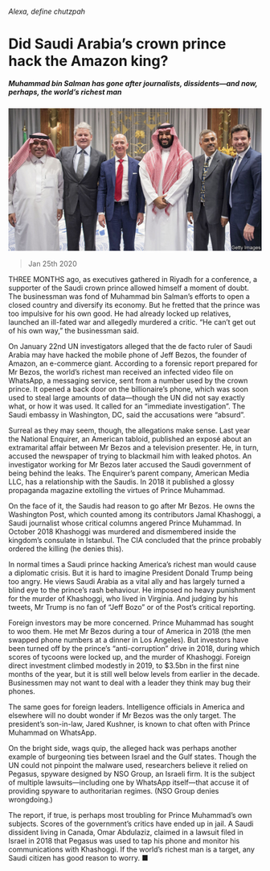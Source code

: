 ###### Alexa, define chutzpah

# Did Saudi Arabia’s crown prince hack the Amazon king? 

##### Muhammad bin Salman has gone after journalists, dissidents—and now, perhaps, the world’s richest man 

![image](images/20200125_MAP001.jpg) 

> Jan 25th 2020 

THREE MONTHS ago, as executives gathered in Riyadh for a conference, a supporter of the Saudi crown prince allowed himself a moment of doubt. The businessman was fond of Muhammad bin Salman’s efforts to open a closed country and diversify its economy. But he fretted that the prince was too impulsive for his own good. He had already locked up relatives, launched an ill-fated war and allegedly murdered a critic. “He can’t get out of his own way,” the businessman said.

On January 22nd UN investigators alleged that the de facto ruler of Saudi Arabia may have hacked the mobile phone of Jeff Bezos, the founder of Amazon, an e-commerce giant. According to a forensic report prepared for Mr Bezos, the world’s richest man received an infected video file on WhatsApp, a messaging service, sent from a number used by the crown prince. It opened a back door on the billionaire’s phone, which was soon used to steal large amounts of data—though the UN did not say exactly what, or how it was used. It called for an “immediate investigation”. The Saudi embassy in Washington, DC, said the accusations were “absurd”.


Surreal as they may seem, though, the allegations make sense. Last year the National Enquirer, an American tabloid, published an exposé about an extramarital affair between Mr Bezos and a television presenter. He, in turn, accused the newspaper of trying to blackmail him with leaked photos. An investigator working for Mr Bezos later accused the Saudi government of being behind the leaks. The Enquirer’s parent company, American Media LLC, has a relationship with the Saudis. In 2018 it published a glossy propaganda magazine extolling the virtues of Prince Muhammad.

On the face of it, the Saudis had reason to go after Mr Bezos. He owns the Washington Post, which counted among its contributors Jamal Khashoggi, a Saudi journalist whose critical columns angered Prince Muhammad. In October 2018 Khashoggi was murdered and dismembered inside the kingdom’s consulate in Istanbul. The CIA concluded that the prince probably ordered the killing (he denies this).

In normal times a Saudi prince hacking America’s richest man would cause a diplomatic crisis. But it is hard to imagine President Donald Trump being too angry. He views Saudi Arabia as a vital ally and has largely turned a blind eye to the prince’s rash behaviour. He imposed no heavy punishment for the murder of Khashoggi, who lived in Virginia. And judging by his tweets, Mr Trump is no fan of “Jeff Bozo” or of the Post’s critical reporting.

Foreign investors may be more concerned. Prince Muhammad has sought to woo them. He met Mr Bezos during a tour of America in 2018 (the men swapped phone numbers at a dinner in Los Angeles). But investors have been turned off by the prince’s “anti-corruption” drive in 2018, during which scores of tycoons were locked up, and the murder of Khashoggi. Foreign direct investment climbed modestly in 2019, to $3.5bn in the first nine months of the year, but it is still well below levels from earlier in the decade. Businessmen may not want to deal with a leader they think may bug their phones.

The same goes for foreign leaders. Intelligence officials in America and elsewhere will no doubt wonder if Mr Bezos was the only target. The president’s son-in-law, Jared Kushner, is known to chat often with Prince Muhammad on WhatsApp.

On the bright side, wags quip, the alleged hack was perhaps another example of burgeoning ties between Israel and the Gulf states. Though the UN could not pinpoint the malware used, researchers believe it relied on Pegasus, spyware designed by NSO Group, an Israeli firm. It is the subject of multiple lawsuits—including one by WhatsApp itself—that accuse it of providing spyware to authoritarian regimes. (NSO Group denies wrongdoing.)

The report, if true, is perhaps most troubling for Prince Muhammad’s own subjects. Scores of the government’s critics have ended up in jail. A Saudi dissident living in Canada, Omar Abdulaziz, claimed in a lawsuit filed in Israel in 2018 that Pegasus was used to tap his phone and monitor his communications with Khashoggi. If the world’s richest man is a target, any Saudi citizen has good reason to worry. ■

